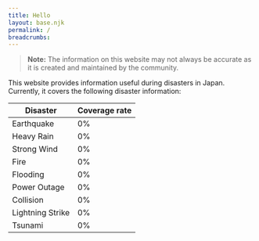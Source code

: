 ```yaml
---
title: Hello
layout: base.njk
permalink: /
breadcrumbs:
---
```


> **Note:** The information on this website may not always be accurate as it is created and maintained by the community.

This website provides information useful during disasters in Japan.
Currently, it covers the following disaster information:

| Disaster         | Coverage rate |
| ---------------- | ------------- |
| Earthquake       | 0%            |
| Heavy Rain       | 0%            |
| Strong Wind      | 0%            |
| Fire             | 0%            |
| Flooding         | 0%            |
| Power Outage     | 0%            |
| Collision        | 0%            |
| Lightning Strike | 0%            |
| Tsunami          | 0%            |

